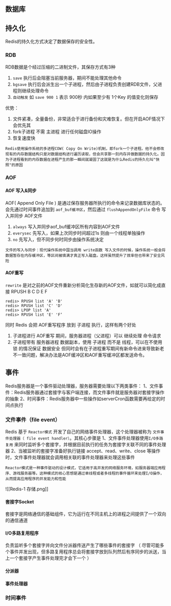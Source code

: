 
## 数据库



## 持久化

Redis的持久化方式决定了数据保存的安全性。
### RDB
RDB数据是个经过压缩的二进制文件，其保存方式有3种
1.  `save`  执行后会阻塞当前服务器，期间不能处理其他命令
2.  `bgsave` 执行后会派生出一个子进程，然后由子进程负责创建RDB文件，父进程则继续处理命令
3.  `自动触发` 如 `save 900 1` 表示 900秒 内如果至少有 1个Key 的值变化则保存

优势：
1.  文件紧凑，全量备份，非常适合于进行备份和灾难恢复。但在开启AOF情况下会优先其
2.  fork子进程 不需 主进程 进行任何磁盘IO操作
3.  恢复速度快

```text
Redis使用操作系统的多进程COW( Copy On Write)机制，即fork一个子进程。他不会修改现有的内存数据结构只是对数据结构进行遍历读取，但会共享那一刻内存并做数据的持久化。因为子进程看到的内存数据在进程产生的那一瞬间就凝固了这就是为什么Redis的持久化叫"快照"的原因
```
### AOF
#### AOF 写入&同步
AOF( Append Only File ) 是通过保存服务器所执行的命令来记录数据库状态的。
会先通过时间事件追加到 `aof_buf缓冲区`，然后通过 `flushAppendOnlyFile` 命令 写入并同步 AOF文件
1.  `always` 写入并同步aof_buf缓冲区所有内容到AOF文件
2.  `everysec` 先写入，如果上次同步时间超过1s 则由一个线程单独操作
3.  `no` 先写入，但不同步何时同步由操作系统决定

```text
文件的写入与同步：现代操作系统中国当调用 write函数 写入文件的时候，操作系统一般会将数据暂存在内存缓冲区，等区间被填满才真正写入磁盘。这样虽然提升了效率但也带来了安全风险
```

#### AOF重写
`rewrite` 是对之前的AOF文件重新分析简化生存新的AOF文件，如就可以简化成直接 RPUSH B C D E F
```redis
redis> RPUSH list 'A' 'B'
redis> RPUSH list 'C' 'D'
redis> LPOP list 'A'
redis> RPUSH list 'E' 'F‘
```

同时 Redis 会把 AOF重写程序 放到 子进程 执行，这样有两个好处
1.  子进程进行 AOF重写 期间，服务器进程（父进程）可以 继续处理 命令请求
2.  子进程带有 服务器进程 数据副本，使用 子进程 而不是 线程，可以在不使用 锁 的情况保证 数据安全
但同时会有在子进程重写期间有新命令进来导致新老不一致问题，解决办法是AOF缓冲区和AOF重写缓冲区都发送命令。


## 事件
Redis服务器是一个事件驱动处理器，服务器需要处理以下两类事件：
	1、文件事件：Redis服务器通过套接字与客户端连接，而文件事件就是服务器对套接字操作的抽象
	2、时间事件：Redis服务器中一些操作如serverCron函数需要再给定的时间点执行

### 文件事件（file event）
Redis 基于 `Reactor模式` 开发了自己的网络事件处理器，这个处理器被称为 `文件事件处理器（ file event handler）`。其核心步骤是
	1、文件事件处理器使用`I/O多路复用` 来同时监听多个套接字，并根据目前执行的任务为套接字关联不同的事件处理器
	2、当被监听的套接字准备好执行链接 accept、read、write、close 等操作时，文件事件处理器就会调用相关联的事件处理器来处理这些事件
	
	Reactor模式是一种事件驱动的设计模式，它适用于高并发的网络服务环境，如服务器端应用程序、游戏服务器等。这种模式的核心思想是通过单线程或者多线程的事件循环来处理I/O操作，从而提高应用程序的并发能力和性能

![[Redis-1 存储.png]]

#### 套接字Socket
套接字是网络通信的基础组件，它为运行在不同主机上的进程之间提供了一个双向的通信通道

 ####  I/O多路复用程序
负责监听多个套接字并向文件分派器传送产生了哪些事件的套接字
  （ 尽管可能多个事件并发出现，但多路复用程序总会将套接字放到队列然后有序同步的派送，当上一个套接字产生事件处理完才会下一个 ）

#### 分派器
#### 事件处理器


### 时间事件




